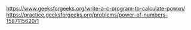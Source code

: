 https://www.geeksforgeeks.org/write-a-c-program-to-calculate-powxn/
https://practice.geeksforgeeks.org/problems/power-of-numbers-1587115620/1
